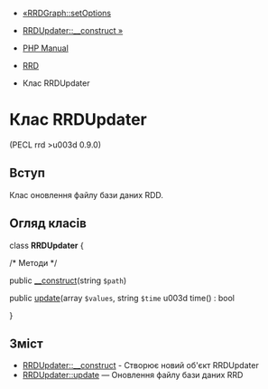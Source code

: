 - [«RRDGraph::setOptions](rrdgraph.setoptions.md)
- [RRDUpdater::\_\_construct »](rrdupdater.construct.md)

- [PHP Manual](index.md)
- [RRD](book.rrd.md)
- Клас RRDUpdater

# Клас RRDUpdater

(PECL rrd \>u003d 0.9.0)

## Вступ

Клас оновлення файлу бази даних RDD.

## Огляд класів

class **RRDUpdater** {

/\* Методи \*/

public [\_\_construct](rrdupdater.construct.md)(string `$path`)

public [update](rrdupdater.update.md)(array `$values`, string `$time`
u003d time() : bool

}

## Зміст

- [RRDUpdater::\_\_construct](rrdupdater.construct.md) - Створює
новий об'єкт RRDUpdater
- [RRDUpdater::update](rrdupdater.update.md) — Оновлення файлу бази
даних RRD
